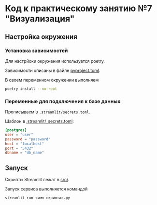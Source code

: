 # Код к практическому занятию №7 "Визуализация"

## Настройка окружения

### Установка зависимостей

Для настрйоки окружения используется poetry.

Зависимости описаны в файле [pyproject.toml](./pyproject.toml).

В своем переменном окружении выполняем
```bash
poetry install --no-root
```

### Переменные для подключения к базе данных

Прописываем в `.streamlit/secrets.toml`.

Шаблон в [.streamlit/_secrets.toml](./.streamlit/_secrets.toml):

```toml
[postgres]
user = "user"
password = "password"
host = "localhost"
port = "5432"
dbname = "db_name"
```

## Запуск

Скрипты Streamlit лежат в [src/](./src/).

Запуск сервиса выполняется командой
```bash
streamlit run <имя скрипта>.py
```
